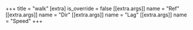 +++
title = "walk"
[extra]
is_override = false
[[extra.args]]
name = "Ref"
[[extra.args]]
name = "Dir"
[[extra.args]]
name = "Lag"
[[extra.args]]
name = "Speed"
+++